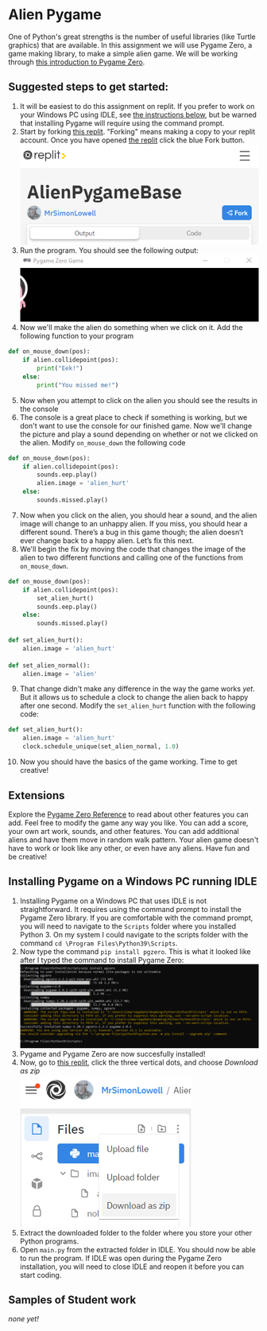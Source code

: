 Alien Pygame
===========
One of Python's great strengths is the number of useful libraries (like Turtle graphics) that are available. In this assignment we will use Pygame Zero, a game making library, to make a simple alien game. We will be working through [this introduction to Pygame Zero](https://pygame-zero.readthedocs.io/en/stable/introduction.html).

Suggested steps to get started:
---------------------------------
1. It will be easiest to do this assignment on replit. If you prefer to work on your Windows PC using IDLE, see [the instructions below](#installing-pygame-on-a-windows-pc-running-idle), but be warned that installing Pygame will require using the command prompt. 
2. Start by forking [this replit](https://replit.com/@MrSimonLowell/AlienPygameBase). "Forking" means making a copy to your replit account. Once you have opened [the replit](https://replit.com/@MrSimonLowell/AlienPygameBase) click the blue Fork button.   
![](ForkButton.PNG)   
3. Run the program. You should see the following output:   
![](StartProgram.gif)    
4. Now we'll make the alien do something when we click on it. Add the following function to your program   
```python
def on_mouse_down(pos):
    if alien.collidepoint(pos):
        print("Eek!")
    else:
        print("You missed me!")
``` 
5. Now when you attempt to click on the alien you should see the results in the console
6. The console is a great place to check if something is working, but we don't want to use the console for our finished game. Now we'll change the picture and play a sound depending on whether or not we clicked on the alien. Modify `on_mouse_down` the following code
```python
def on_mouse_down(pos):
    if alien.collidepoint(pos):
        sounds.eep.play()
        alien.image = 'alien_hurt'
    else:
        sounds.missed.play()
```
7. Now when you click on the alien, you should hear a sound, and the alien image will change to an unhappy alien. If you miss, you should hear a different sound. There’s a bug in this game though; the alien doesn’t ever change back to a happy alien. Let’s fix this next.
8. We'll begin the fix by moving the code that changes the image of the alien to two different functions and calling one of the functions from `on_mouse_down`.
```python
def on_mouse_down(pos):
    if alien.collidepoint(pos):
        set_alien_hurt()
        sounds.eep.play()
    else:
        sounds.missed.play()
        
def set_alien_hurt():
    alien.image = 'alien_hurt'

def set_alien_normal():
    alien.image = 'alien'
```
9. That change didn't make any difference in the way the game works *yet*. But it allows us to schedule a clock to change the alien back to happy after one second. Modify the `set_alien_hurt` function with the following code:
```python
def set_alien_hurt():
    alien.image = 'alien_hurt'
    clock.schedule_unique(set_alien_normal, 1.0)
```
10. Now you should have the basics of the game working. Time to get creative!

Extensions
----------------------------------------------
Explore the [Pygame Zero Reference](https://pygame-zero.readthedocs.io/en/stable/) to read about other features you can add. Feel free to modify the game any way you like. You can add a score, your own art work, sounds, and other features. You can add additional aliens and have them move in random walk pattern. Your alien game doesn't have to work or look like any other, or even have any aliens. Have fun and be creative!

Installing Pygame on a Windows PC running IDLE
----------------------------------------------
1. Installing Pygame on a Windows PC that uses IDLE is not straightforward. It requires using the command prompt to install the Pygame Zero library. If you are comfortable with the command prompt, you will need to navigate to the `Scripts` folder where you installed Python 3. On my system I could navigate to the scripts folder with the command `cd \Program Files\Python39\Scripts`.
2. Now type the command `pip install pgzero`. This is what it looked like after I typed the command to install Pygame Zero:   
   ![](InstallingPgzeroWindows.PNG)
4. Pygame and Pygame Zero are now succesfully installed!
5. Now, go to [this replit](https://replit.com/@MrSimonLowell/AlienPygameBase), click the three vertical dots, and choose *Download as zip*   
![](DownloadAsZip.PNG)   
6. Extract the downloaded folder to the folder where you store your other Python programs.
7. Open `main.py` from the extracted folder in IDLE. You should now be able to run the program. If IDLE was open during the Pygame Zero installation, you will need to close IDLE and reopen it before you can start coding.  

Samples of Student work
-----------------------
*none yet!*
